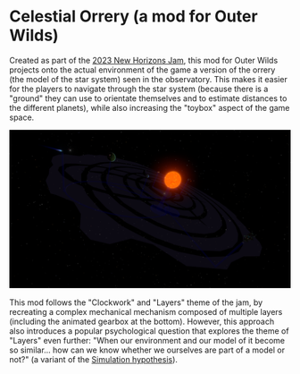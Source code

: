 # Celestial Orrery (a mod for Outer Wilds)

Created as part of the [2023 New Horizons Jam](https://outerwildsmods.com/jam/), 
this mod for Outer Wilds projects onto the actual environment of the game a
version of the orrery (the model of the star system) seen in the observatory. 
This makes it easier for the players to navigate through the star system 
(because there is a "ground" they can use to orientate themselves and to 
estimate distances to the different planets), while also increasing the "toybox"
aspect of the game space.

![Celestial Orrery, as seen from afar](CelestialOrrery.png)

This mod follows the "Clockwork" and "Layers" theme of the jam, by recreating a 
complex mechanical mechanism composed of multiple layers (including the animated
gearbox at the bottom). However, this approach also introduces a popular 
psychological question that explores the theme of "Layers" even further: 
"When our environment and our model of it become so similar... how can we know 
whether we ourselves are part of a model or not?" (a variant of the 
[Simulation hypothesis](https://en.wikipedia.org/wiki/Simulation_hypothesis)).